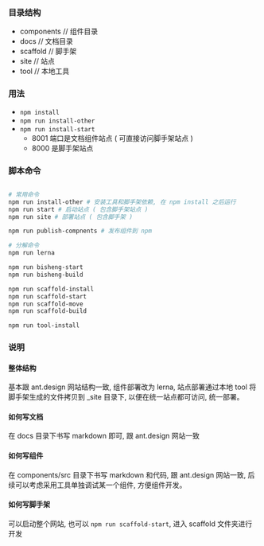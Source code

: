 ### 目录结构

- components // 组件目录
- docs // 文档目录
- scaffold // 脚手架
- site // 站点
- tool // 本地工具

### 用法

- `npm install`
- `npm run install-other`
- `npm run install-start`
  - 8001 端口是文档组件站点 ( 可直接访问脚手架站点 )
  - 8000 是脚手架站点

### 脚本命令

```bash

# 常用命令
npm run install-other # 安装工具和脚手架依赖, 在 npm install 之后运行
npm run start # 启动站点 ( 包含脚手架站点 )
npm run site # 部署站点 ( 包含脚手架 )

npm run publish-compnents # 发布组件到 npm

# 分解命令
npm run lerna

npm run bisheng-start 
npm run bisheng-build

npm run scaffold-install
npm run scaffold-start
npm run scaffold-move
npm run scaffold-build

npm run tool-install
```

### 说明

#### 整体结构

基本跟 ant.design 网站结构一致, 组件部署改为 lerna, 站点部署通过本地 tool 将脚手架生成的文件拷贝到 _site 目录下, 以便在统一站点都可访问, 统一部署。

#### 如何写文档

在 docs 目录下书写 markdown 即可, 跟 ant.design 网站一致

#### 如何写组件

在 components/src 目录下书写 markdown 和代码, 跟 ant.design 网站一致, 后续可以考虑采用工具单独调试某一个组件, 方便组件开发。

#### 如何写脚手架

可以启动整个网站, 也可以 `npm run scaffold-start`, 进入 scaffold 文件夹进行开发
